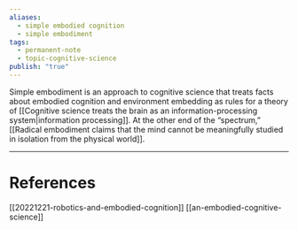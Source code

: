 ```yaml
---
aliases:
  - simple embodied cognition
  - simple embodiment
tags:
  - permanent-note
  - topic-cognitive-science
publish: "true"
---
```

Simple embodiment is an approach to cognitive science that treats facts about embodied cognition and environment embedding as rules for a theory of [[Cognitive science treats the brain as an information-processing system|information processing]]. At the other end of the “spectrum,” [[Radical embodiment claims that the mind cannot be meaningfully studied in isolation from the physical world]].

---
# References

[[20221221-robotics-and-embodied-cognition]]
[[an-embodied-cognitive-science]]